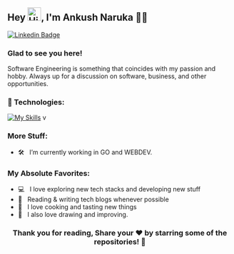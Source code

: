 ## Hey <img alt="Hi" src="./images/Hi.gif" width="30px" />, I'm Ankush Naruka 👨‍💻

[![Linkedin Badge](https://img.shields.io/badge/-LinkedIn-0e76a8?style=flat-square&logo=Linkedin&logoColor=white)](https://www.linkedin.com/in/ankush-naruka-93761732a/)
  
### Glad to see you here! &nbsp;

Software Engineering is something that coincides with my passion and hobby. Always up for a discussion on software, business, and other opportunities.
  
### 🔧 Technologies:
[![My Skills](https://skillicons.dev/icons?i=c,cpp,cs,py,html,css,javascript,express,mongodb,postman,unreal,blender,go,git,github,bash,rust,java,obsidian,angular,react,ts,gradle,androidstudio,firebase,kotlin,swift,notion,unity,godot,nodejs,arduino,autocad,aws,bootstrap,tailwind,cmake,make,discord,django,dotnet,flask,fastapi,figma,gcp,&theme=dark)](https://skillicons.dev)
v
### More Stuff:

- 🛠 &nbsp; I’m currently working in GO and WEBDEV.

### My Absolute Favorites:

- 💻 &nbsp; I love exploring new tech stacks and developing new stuff
- 📰 &nbsp; Reading & writing tech blogs whenever possible
- 🍕 &nbsp; I love cooking and tasting new things
- 🎨 &nbsp; I also love drawing and improving.

<div align="center">

### Thank you for reading, Share your ❤️ by starring some of the repositories! 🌟

</div>
